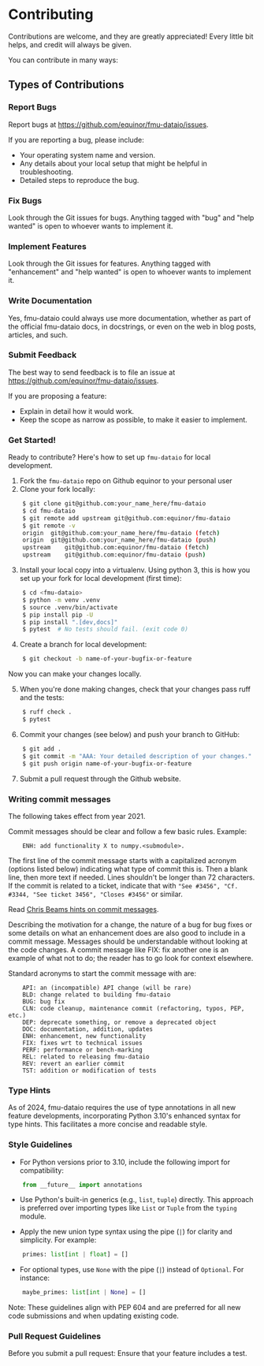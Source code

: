 # Contributing

Contributions are welcome, and they are greatly appreciated! Every
little bit helps, and credit will always be given.

You can contribute in many ways:

## Types of Contributions

### Report Bugs

Report bugs at https://github.com/equinor/fmu-dataio/issues.

If you are reporting a bug, please include:

- Your operating system name and version.
- Any details about your local setup that might be helpful in troubleshooting.
- Detailed steps to reproduce the bug.

### Fix Bugs

Look through the Git issues for bugs. Anything tagged with "bug"
and "help wanted" is open to whoever wants to implement it.

### Implement Features

Look through the Git issues for features. Anything tagged with "enhancement"
and "help wanted" is open to whoever wants to implement it.

### Write Documentation

Yes, fmu-dataio could always use more documentation, whether as part of the
official fmu-dataio docs, in docstrings, or even on the web in blog posts,
articles, and such.

### Submit Feedback

The best way to send feedback is to file an issue
at https://github.com/equinor/fmu-dataio/issues.

If you are proposing a feature:

- Explain in detail how it would work.
- Keep the scope as narrow as possible, to make it easier to implement.

### Get Started!

Ready to contribute? Here's how to set up `fmu-dataio` for local development.

1. Fork the `fmu-dataio` repo on Github equinor to your personal user
2. Clone your fork locally:

```bash
    $ git clone git@github.com:your_name_here/fmu-dataio
    $ cd fmu-dataio
    $ git remote add upstream git@github.com:equinor/fmu-dataio
    $ git remote -v
    origin  git@github.com:your_name_here/fmu-dataio (fetch)
    origin  git@github.com:your_name_here/fmu-dataio (push)
    upstream    git@github.com:equinor/fmu-dataio (fetch)
    upstream    git@github.com:equinor/fmu-dataio (push)
```

3. Install your local copy into a virtualenv. Using python 3, this is how you set
   up your fork for local development (first time):

```bash
    $ cd <fmu-dataio>
    $ python -m venv .venv
    $ source .venv/bin/activate
    $ pip install pip -U
    $ pip install ".[dev,docs]"
    $ pytest  # No tests should fail. (exit code 0)
```

4. Create a branch for local development:

```bash
    $ git checkout -b name-of-your-bugfix-or-feature
```

Now you can make your changes locally.

5. When you're done making changes, check that your changes pass ruff and the tests:

```bash
    $ ruff check .
    $ pytest

```

6. Commit your changes (see below) and push your branch to GitHub:

```bash
    $ git add .
    $ git commit -m "AAA: Your detailed description of your changes."
    $ git push origin name-of-your-bugfix-or-feature
```

7. Submit a pull request through the Github website.

### Writing commit messages

The following takes effect from year 2021.

Commit messages should be clear and follow a few basic rules. Example:

```
    ENH: add functionality X to numpy.<submodule>.
```

The first line of the commit message starts with a capitalized acronym
(options listed below) indicating what type of commit this is. Then a blank
line, then more text if needed. Lines shouldn't be longer than 72
characters. If the commit is related to a ticket, indicate that with
`"See #3456", "Cf. #3344, "See ticket 3456", "Closes #3456"` or similar.

Read [Chris Beams hints on commit messages](https://chris.beams.io/posts/git-commit/).

Describing the motivation for a change, the nature of a bug for bug fixes or
some details on what an enhancement does are also good to include in a commit message.
Messages should be understandable without looking at the code changes.
A commit message like FIX: fix another one is an example of what not to do;
the reader has to go look for context elsewhere.

Standard acronyms to start the commit message with are:

```
    API: an (incompatible) API change (will be rare)
    BLD: change related to building fmu-dataio
    BUG: bug fix
    CLN: code cleanup, maintenance commit (refactoring, typos, PEP, etc.)
    DEP: deprecate something, or remove a deprecated object
    DOC: documentation, addition, updates
    ENH: enhancement, new functionality
    FIX: fixes wrt to technical issues
    PERF: performance or bench-marking
    REL: related to releasing fmu-dataio
    REV: revert an earlier commit
    TST: addition or modification of tests
```

### Type Hints

As of 2024, fmu-dataio requires the use of type annotations in all new feature
developments, incorporating Python 3.10's enhanced syntax for type hints.
This facilitates a more concise and readable style.

### Style Guidelines

- For Python versions prior to 3.10, include the following import for compatibility:

```python
    from __future__ import annotations
```

- Use Python's built-in generics (e.g., `list`, `tuple`) directly. This approach is preferred over importing types like `List` or `Tuple` from the `typing` module.

- Apply the new union type syntax using the pipe (`|`) for clarity and simplicity. For example:

```python
    primes: list[int | float] = []
```

- For optional types, use `None` with the pipe (`|`) instead of `Optional`. For instance:

```python
    maybe_primes: list[int | None] = []
```

Note: These guidelines align with PEP 604 and are preferred for all new code submissions and when
updating existing code.

### Pull Request Guidelines

Before you submit a pull request: Ensure that your feature includes a test.
